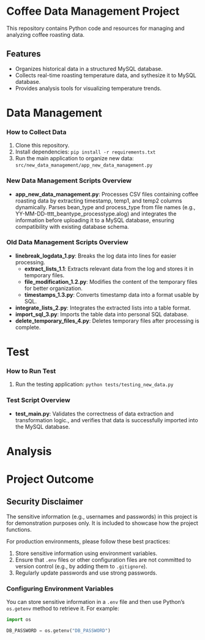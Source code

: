 # Coffee Data Management Project

This repository contains Python code and resources for managing and analyzing coffee roasting data.

## Features
- Organizes historical data in a structured MySQL database.
- Collects real-time roasting temperature data, and sythesize it to MySQL database. 
- Provides analysis tools for visualizing temperature trends.



# Data Management

### How to Collect Data
1. Clone this repository.
2. Install dependencies: `pip install -r requirements.txt`
3. Run the main application to organize new data: `src/new_data_management/app_new_data_management.py`

### New Data Management Scripts Overview
- **app_new_data_management.py**: Processes CSV files containing coffee roasting data by extracting timestamp, temp1, and temp2 columns dynamically. Parses bean_type and process_type from file names (e.g., YY-MM-DD-tttt_beantype_processtype.alog) and integrates the information before uploading it to a MySQL database, ensuring compatibility with existing database schema.

### Old Data Management Scripts Overview
- **linebreak_logdata_1.py**: Breaks the log data into lines for easier processing.
    - **extract_lists_1.1**: Extracts relevant data from the log and stores it in temporary files.
    - **file_modification_1.2.py**: Modifies the content of the temporary files for better organization.
    - **timestamps_1.3.py**: Converts timestamp data into a format usable by SQL.
- **integrate_lists_2.py**: Integrates the extracted lists into a table format.
- **import_sql_3.py**: Imports the table data into personal SQL database.
- **delete_temporary_files_4.py**: Deletes temporary files after processing is complete.

# Test

### How to Run Test
1. Run the testing application: `python tests/testing_new_data.py`

### Test Script Overview
- **test_main.py**: Validates the correctness of data extraction and transformation logic., and verifies that data is successfully imported into the MySQL database.

# Analysis
# Project Outcome

## Security Disclaimer
The sensitive information (e.g., usernames and passwords) in this project is for demonstration purposes only. It is included to showcase how the project functions. 

For production environments, please follow these best practices:
1. Store sensitive information using environment variables.
2. Ensure that `.env` files or other configuration files are not committed to version control (e.g., by adding them to `.gitignore`).
3. Regularly update passwords and use strong passwords.

### Configuring Environment Variables
You can store sensitive information in a `.env` file and then use Python’s `os.getenv` method to retrieve it. For example:
```python
import os

DB_PASSWORD = os.getenv("DB_PASSWORD")


